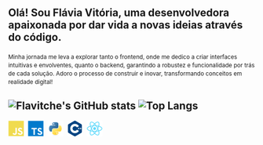## Olá! Sou Flávia Vitória, uma desenvolvedora apaixonada por dar vida a novas ideias através do código.
<small>Minha jornada me leva a explorar tanto o frontend, onde me dedico a criar interfaces intuitivas e envolventes, quanto o backend, garantindo a robustez e funcionalidade por trás de cada solução. Adoro o processo de construir e inovar, transformando conceitos em realidade digital!</small>

![Flavitche's GitHub stats](https://github-readme-stats.vercel.app/api?username=Flavitche&show_icons=true&theme=synthwave)
![Top Langs](https://github-readme-stats.vercel.app/api/top-langs/?username=Flavitche&layout=compact&theme=synthwave)
---

<img src="https://raw.githubusercontent.com/devicons/devicon/master/icons/javascript/javascript-plain.svg" alt="JavaScript" width="32" height="32">&nbsp;&nbsp;<img src="https://raw.githubusercontent.com/devicons/devicon/master/icons/typescript/typescript-plain.svg" alt="TypeScript" width="32" height="32">&nbsp;&nbsp;<img src="https://raw.githubusercontent.com/devicons/devicon/master/icons/python/python-original.svg" alt="Python" width="32" height="32">&nbsp;&nbsp;<img src="https://raw.githubusercontent.com/devicons/devicon/master/icons/cplusplus/cplusplus-plain.svg" alt="C++" width="32" height="32">&nbsp;&nbsp;<img src="https://raw.githubusercontent.com/devicons/devicon/master/icons/react/react-original.svg" alt="React" width="32" height="32">
